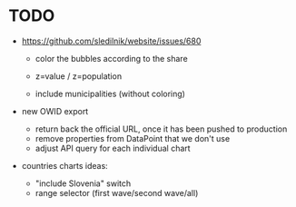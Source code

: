 # TODO

- https://github.com/sledilnik/website/issues/680
    - color the bubbles according to the share

    - z=value / z=population
    - include municipalities (without coloring)

- new OWID export
    - return back the official URL, once it has been pushed to production
    - remove properties from DataPoint that we don't use
    - adjust API query for each individual chart

- countries charts ideas:
    - "include Slovenia" switch
    - range selector (first wave/second wave/all)
